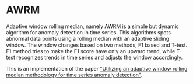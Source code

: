 # AWRM

Adaptive window rolling median, namely AWRM is a simple but dynamic algorithm for anomaly detection in time series. This algorithms spots abnormal data points using a rolling median with an adaptive sliding window. The window changes based on two methods, F1 based and T-test. F1 method tries to make the F1 score have only an upward trend, while T-test recognizes trends in time series and adjusts the window accordingly.

This is an implementation of the paper ["Utilizing an adaptive window rolling median methodology for time series anomaly detection"](https://www.sciencedirect.com/science/article/pii/S1877050922023328).
